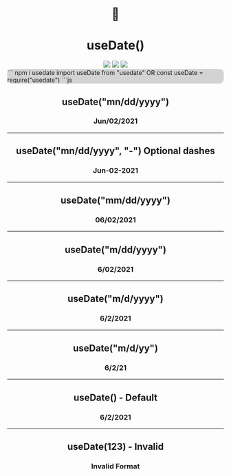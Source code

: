 <div align=center>
<h1 align=center> 📅</h1>
<h1 align=center> useDate()</h1>
<img src='https://img.shields.io/npm/v/usedate.svg?style=flat'>
<img src='https://img.shields.io/npm/dt/usedate.svg?style=flat'>
<img src='https://img.shields.io/npm/l/usedate.svg?style=flat'>
</div>
<div style="background: lightgrey; border-radius:10px">
```
npm i usedate 
 import useDate from "usedate"
OR
const useDate = require("usedate") 
```js
</div>

<h2 align=center> useDate("mn/dd/yyyy")</h2>
<h3 align=center> Jun/02/2021</h3>
<hr>

<h2 align=center> useDate("mn/dd/yyyy", "-") Optional dashes</h2>
<h3 align=center> Jun-02-2021 </h3>

<hr>

<h2 align=center> useDate("mm/dd/yyyy")</h2>
<h3 align=center> 06/02/2021 </h3>
<hr>

<h2 align=center>useDate("m/dd/yyyy")</h2>
<h3 align=center> 6/02/2021</h3>
<hr>

<h2 align=center> useDate("m/d/yyyy") </h2>
<h3 align=center>6/2/2021</h3>
<hr>

<h2 align=center> useDate("m/d/yy")</h2>
<h3 align=center> 6/2/21</h3>
<hr>

<h2 align=center>useDate() - Default
<h3 align=center> 6/2/2021</h3>
<hr>

<h2 align=center> useDate(123) - Invalid</h2>
<h3 align=center>Invalid Format</h3>